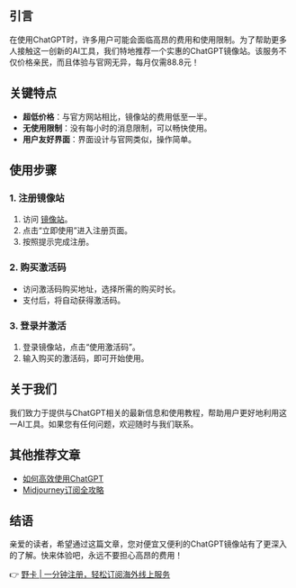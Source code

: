 ## 引言

在使用ChatGPT时，许多用户可能会面临高昂的费用和使用限制。为了帮助更多人接触这一创新的AI工具，我们特地推荐一个实惠的ChatGPT镜像站。该服务不仅价格亲民，而且体验与官网无异，每月仅需88.8元！

## 关键特点

- **超低价格**：与官方网站相比，镜像站的费用低至一半。
- **无使用限制**：没有每小时的消息限制，可以畅快使用。
- **用户友好界面**：界面设计与官网类似，操作简单。

## 使用步骤

### 1. 注册镜像站

1. 访问 [镜像站](https://liji.chat/)。
2. 点击“立即使用”进入注册页面。
3. 按照提示完成注册。

### 2. 购买激活码

- 访问激活码购买地址，选择所需的购买时长。
- 支付后，将自动获得激活码。

### 3. 登录并激活

1. 登录镜像站，点击“使用激活码”。
2. 输入购买的激活码，即可开始使用。

## 关于我们

我们致力于提供与ChatGPT相关的最新信息和使用教程，帮助用户更好地利用这一AI工具。如果您有任何问题，欢迎随时与我们联系。

## 其他推荐文章

- [如何高效使用ChatGPT](https://bit.ly/bewildcard)
- [Midjourney订阅全攻略](https://bit.ly/bewildcard)

## 结语

亲爱的读者，希望通过这篇文章，您对便宜又便利的ChatGPT镜像站有了更深入的了解。快来体验吧，永远不要担心高昂的费用！

👉 [野卡 | 一分钟注册，轻松订阅海外线上服务](https://bit.ly/bewildcard)